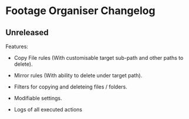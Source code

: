 # Footage Organiser Changelog

## Unreleased

Features:

- Copy File rules (With customisable target sub-path and other paths to delete).

- Mirror rules (With ability to delete under target path).

- Filters for copying and deleteing files / folders.

- Modifiable settings.

- Logs of all executed actions
